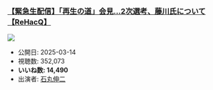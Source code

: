 ### [【緊急生配信】「再生の道」会見…2次選考、藤川氏について【ReHacQ】](https://www.youtube.com/watch?v=-X-oDmsc8G0)
[![](https://img.youtube.com/vi/-X-oDmsc8G0/hqdefault.jpg)](https://www.youtube.com/watch?v=-X-oDmsc8G0)
-   公開日: 2025-03-14
-   視聴数: 352,073
-   **いいね数: 14,490**
-   出演者: [石丸伸二](/rehacq_fan/people/石丸伸二 "wikilink")
